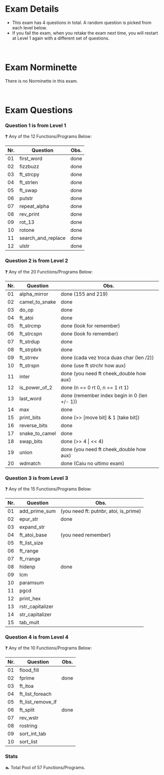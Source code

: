 # Exam Details

- This exam has 4 questions in total. A random question is picked from each level below.
- If you fail the exam, when you retake the exam next time, you will restart at Level 1 again with a different set of questions.

<br>

# Exam Norminette

There is no Norminette in this exam.

<br>

# Exam Questions

### Question 1 is from Level 1
:question: Any of the 12 Functions/Programs Below:

Nr. |Question | Obs.
----|---------|:-----:
01  |first_word| done
02  |fizzbuzz | done
03  |ft_strcpy | done
04  |ft_strlen | done
05  |ft_swap | done
06  |putstr | done
07  |repeat_alpha | done
08  |rev_print | done
09  |rot_13 | done
10  |rotone | done
11  |search_and_replace | done
12  |ulstr | done

### Question 2 is from Level 2
:question: Any of the 20 Functions/Programs Below:

Nr. |Question | Obs.
----|---------|-----
01  |alpha_mirror   | done (155 and 219)
02  |camel_to_snake | done
03  |do_op          | done
04  |ft_atoi        | done
05  |ft_strcmp      | done (look for remember)
06  |ft_strcspn     | done (look fo remember)
07  |ft_strdup      | done
08  |ft_strpbrk     | done
09  |ft_strrev      | done (cada vez troca duas char (len /2))
10  |ft_strspn      | done (use ft strchr how aux)
11  |inter          | done (you need ft cheek_double how aux)
12  |is_power_of_2  | done (n == 0 rt 0, n == 1 rt 1)
13  |last_word      | done (remember index begin in 0 (len +/- 1))
14  |max            | done
15  |print_bits     | done (\>> [move bit] & 1 [take bit])
16  |reverse_bits   | done
17  |snake_to_camel | done
18  |swap_bits      | done (\>> 4 \| \<< 4)
19  |union          | done (you need ft cheek_double how aux)
20  |wdmatch        | done (Caiu no ultimo exam)

### Question 3 is from Level 3
:question: Any of the 15 Functions/Programs Below:

Nr. |Question | Obs.
----|---------|-----
01  |add_prime_sum| (you need ft: putnbr, atoi, is_prime)
02  |epur_str     | done
03  |expand_str   |
04  |ft_atoi_base | (you need remember)
05  |ft_list_size |
06  |ft_range     |
07  |ft_rrange    |
08  |hidenp       | done
09  |lcm          |
10  |paramsum     |
11  |pgcd         |
12  |print_hex    |
13  |rstr_capitalizer |
14  |str_capitalizer |
15  |tab_mult     |

### Question 4 is from Level 4
:question: Any of the 10 Functions/Programs Below:

Nr. |Question | Obs.
----|---------|-----
01  |flood_fill |
02  |fprime | done
03  |ft_itoa
04  |ft_list_foreach
05  |ft_list_remove_if
06  |ft_split | done
07  |rev_wstr
08  |rostring
09  |sort_int_tab
10  |sort_list

### Stats
:swimmer: Total Pool of 57 Functions/Programs.
